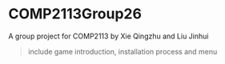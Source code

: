 # COMP2113Group26

A group project for COMP2113 by Xie Qingzhu and Liu Jinhui

>include game introduction, installation process and menu

